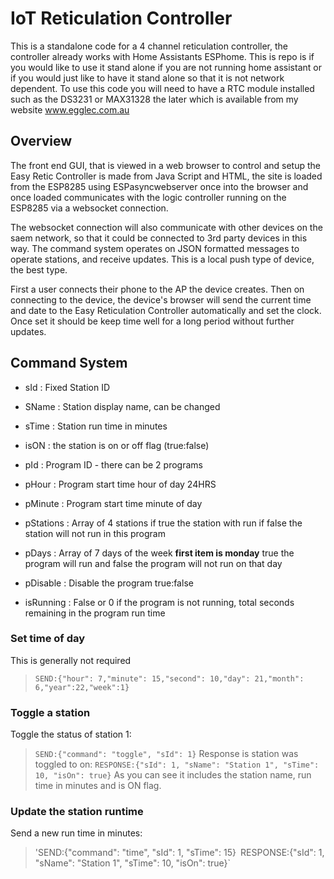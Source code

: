 # IoT Reticulation Controller

This is a standalone code for a 4 channel reticulation controller, the controller already works with Home Assistants ESPhome.  This is repo is if you would like to use it stand alone if you are not running home assistant or if you would just like to have it stand alone so that it is not network dependent.
To use this code you will need to have a RTC module installed such as the DS3231 or MAX31328 the later which is available from my website www.egglec.com.au

## Overview

The front end GUI, that is viewed in a web browser to control and setup the Easy Retic Controller is made from Java Script and HTML, the site is loaded from the ESP8285 using ESPasyncwebserver once into the browser and once loaded communicates with the logic controller running on the ESP8285 via a websocket connection.

The websocket connection will also communicate with other devices on the saem network, so that it could be connected to 3rd party devices in this way. The command system operates on JSON formatted messages to operate stations, and receive updates.  This is a local push type of device, the best type.

First a user connects their phone to the AP the device creates. Then on connecting to the device, the device's browser will send the current time and date to the Easy Reticulation Controller automatically and set the clock. Once set it should be keep time well for a long period without further updates.

## Command System

- sId : Fixed Station ID
- SName : Station display name, can be changed
- sTime : Station run time in minutes
- isON : the station is on or off flag (true:false)

- pId : Program ID - there can be 2 programs
- pHour : Program start time hour of day 24HRS
- pMinute : Program start time minute of day
- pStations : Array of 4 stations if true the station with run if false the station will not run in this program
- pDays : Array of 7 days of the week **first item is monday** true the program will run and false the program will not run on that day
- pDisable : Disable the program true:false
- isRunning : False or 0 if the program is not running, total seconds remaining in the program run time

### Set time of day
This is generally not required
>`SEND:{"hour": 7,"minute": 15,"second": 10,"day": 21,"month": 6,"year":22,"week":1}`

### Toggle a station
Toggle the status of station 1:
>`SEND:{"command": "toggle", "sId": 1}`
Response is station was toggled to on:
>`RESPONSE:{"sId": 1, "sName": "Station 1", "sTime": 10, "isOn": true}`
As you can see it includes the station name, run time in minutes and is ON flag.

### Update the station runtime
Send a new run time in minutes:
>'SEND:{"command": "time", "sId": 1, "sTime": 15}`
>`RESPONSE:{"sId": 1, "sName": "Station 1", "sTime": 10, "isOn": true}`
